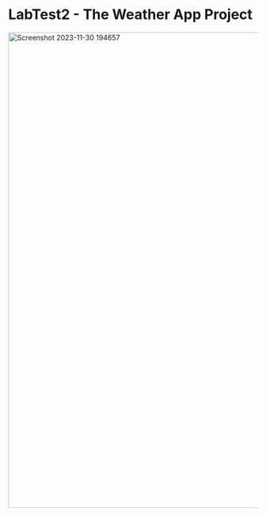 # LabTest2 - The Weather App Project
<img width="960" alt="Screenshot 2023-11-30 194657" src="https://github.com/aterm577/101391769_comp3123_labtest2/assets/126045035/0ed78426-424d-4c58-8616-88c33f19bded">
